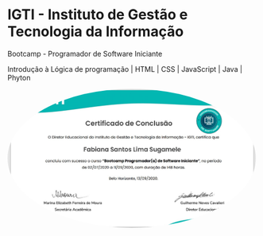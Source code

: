 # IGTI - Instituto de Gestão e Tecnologia da Informação
Bootcamp - Programador de Software Iniciante

Introdução à Lógica de programação | HTML | CSS | JavaScript | Java | Phyton

 <img style="border-radius: 50%;" src="https://github.com/FabiSugamele/igti/blob/master/certificado.jpg" width="500px;" alt="Foto do Certificado"/>